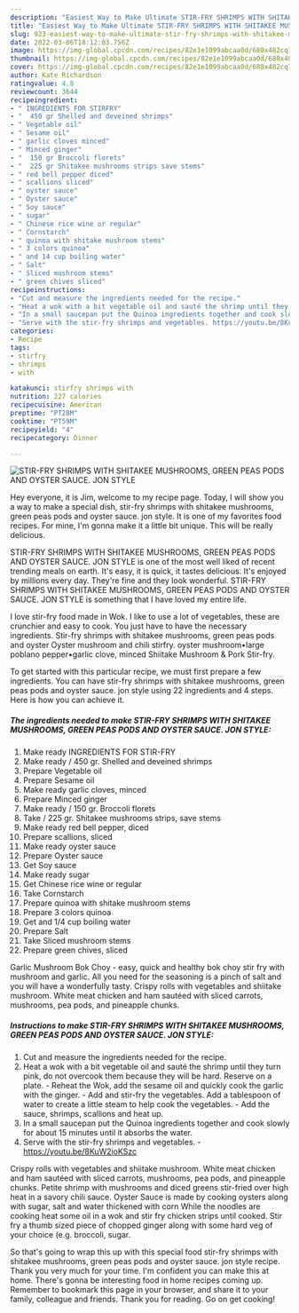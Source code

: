 ```yaml
---
description: "Easiest Way to Make Ultimate STIR-FRY SHRIMPS WITH SHITAKEE MUSHROOMS, GREEN PEAS PODS AND OYSTER SAUCE. JON STYLE"
title: "Easiest Way to Make Ultimate STIR-FRY SHRIMPS WITH SHITAKEE MUSHROOMS, GREEN PEAS PODS AND OYSTER SAUCE. JON STYLE"
slug: 923-easiest-way-to-make-ultimate-stir-fry-shrimps-with-shitakee-mushrooms-green-peas-pods-and-oyster-sauce-jon-style
date: 2022-03-06T18:12:03.756Z
image: https://img-global.cpcdn.com/recipes/82e1e1099abcaa0d/680x482cq70/stir-fry-shrimps-with-shitakee-mushrooms-green-peas-pods-and-oyster-sauce-jon-style-recipe-main-photo.jpg
thumbnail: https://img-global.cpcdn.com/recipes/82e1e1099abcaa0d/680x482cq70/stir-fry-shrimps-with-shitakee-mushrooms-green-peas-pods-and-oyster-sauce-jon-style-recipe-main-photo.jpg
cover: https://img-global.cpcdn.com/recipes/82e1e1099abcaa0d/680x482cq70/stir-fry-shrimps-with-shitakee-mushrooms-green-peas-pods-and-oyster-sauce-jon-style-recipe-main-photo.jpg
author: Kate Richardson
ratingvalue: 4.8
reviewcount: 3644
recipeingredient:
- " INGREDIENTS FOR STIRFRY"
- "  450 gr Shelled and deveined shrimps"
- " Vegetable oil"
- " Sesame oil"
- " garlic cloves minced"
- " Minced ginger"
- "  150 gr Broccoli florets"
- "  225 gr Shitakee mushrooms strips save stems"
- " red bell pepper diced"
- " scallions sliced"
- " oyster sauce"
- " Oyster sauce"
- " Soy sauce"
- " sugar"
- " Chinese rice wine or regular"
- " Cornstarch"
- " quinoa with shitake mushroom stems"
- " 3 colors quinoa"
- " and 14 cup boiling water"
- " Salt"
- " Sliced mushroom stems"
- " green chives sliced"
recipeinstructions:
- "Cut and measure the ingredients needed for the recipe."
- "Heat a wok with a bit vegetable oil and sauté the shrimp until they turn pink, do not overcook them because they will be hard. Reserve on a plate. Reheat the Wok, add the sesame oil and quickly cook the garlic with the ginger. Add and stir-fry the vegetables. Add a tablespoon of water to create a little steam to help cook the vegetables. Add the sauce, shrimps, scallions and heat up."
- "In a small saucepan put the Quinoa ingredients together and cook slowly for about 15 minutes until it absorbs the water."
- "Serve with the stir-fry shrimps and vegetables. https://youtu.be/8KuW2ioKSzc"
categories:
- Recipe
tags:
- stirfry
- shrimps
- with

katakunci: stirfry shrimps with 
nutrition: 227 calories
recipecuisine: American
preptime: "PT28M"
cooktime: "PT59M"
recipeyield: "4"
recipecategory: Dinner

---
```



![STIR-FRY SHRIMPS WITH SHITAKEE MUSHROOMS, GREEN PEAS PODS AND OYSTER SAUCE. JON STYLE](https://img-global.cpcdn.com/recipes/82e1e1099abcaa0d/680x482cq70/stir-fry-shrimps-with-shitakee-mushrooms-green-peas-pods-and-oyster-sauce-jon-style-recipe-main-photo.jpg)

Hey everyone, it is Jim, welcome to my recipe page. Today, I will show you a way to make a special dish, stir-fry shrimps with shitakee mushrooms, green peas pods and oyster sauce. jon style. It is one of my favorites food recipes. For mine, I'm gonna make it a little bit unique. This will be really delicious.

STIR-FRY SHRIMPS WITH SHITAKEE MUSHROOMS, GREEN PEAS PODS AND OYSTER SAUCE. JON STYLE is one of the most well liked of recent trending meals on earth. It's easy, it is quick, it tastes delicious. It's enjoyed by millions every day. They're fine and they look wonderful. STIR-FRY SHRIMPS WITH SHITAKEE MUSHROOMS, GREEN PEAS PODS AND OYSTER SAUCE. JON STYLE is something that I have loved my entire life.

I love stir-fry food made in Wok. I like to use a lot of vegetables, these are crunchier and easy to cook. You just have to have the necessary ingredients. Stir-fry shrimps with shitakee mushrooms, green peas pods and oyster Oyster mushroom and chili stirfry. oyster mushroom•large poblano pepper•garlic clove, minced Shiitake Mushroom &amp; Pork Stir-fry.


To get started with this particular recipe, we must first prepare a few ingredients. You can have stir-fry shrimps with shitakee mushrooms, green peas pods and oyster sauce. jon style using 22 ingredients and 4 steps. Here is how you can achieve it.

<!--inarticleads1-->

##### The ingredients needed to make STIR-FRY SHRIMPS WITH SHITAKEE MUSHROOMS, GREEN PEAS PODS AND OYSTER SAUCE. JON STYLE:

1. Make ready  INGREDIENTS FOR STIR-FRY
1. Make ready  / 450 gr. Shelled and deveined shrimps
1. Prepare  Vegetable oil
1. Prepare  Sesame oil
1. Make ready  garlic cloves, minced
1. Prepare  Minced ginger
1. Make ready  / 150 gr. Broccoli florets
1. Take  / 225 gr. Shitakee mushrooms strips, save stems
1. Make ready  red bell pepper, diced
1. Prepare  scallions, sliced
1. Make ready  oyster sauce
1. Prepare  Oyster sauce
1. Get  Soy sauce
1. Make ready  sugar
1. Get  Chinese rice wine or regular
1. Take  Cornstarch
1. Prepare  quinoa with shitake mushroom stems
1. Prepare  3 colors quinoa
1. Get  and 1/4 cup boiling water
1. Prepare  Salt
1. Take  Sliced mushroom stems
1. Prepare  green chives, sliced


Garlic Mushroom Bok Choy - easy, quick and healthy bok choy stir fry with mushroom and garlic. All you need for the seasoning is a pinch of salt and you will have a wonderfully tasty. Crispy rolls with vegetables and shiitake mushroom. White meat chicken and ham sautéed with sliced carrots, mushrooms, pea pods, and pineapple chunks. 

<!--inarticleads2-->

##### Instructions to make STIR-FRY SHRIMPS WITH SHITAKEE MUSHROOMS, GREEN PEAS PODS AND OYSTER SAUCE. JON STYLE:

1. Cut and measure the ingredients needed for the recipe.
1. Heat a wok with a bit vegetable oil and sauté the shrimp until they turn pink, do not overcook them because they will be hard. Reserve on a plate. - Reheat the Wok, add the sesame oil and quickly cook the garlic with the ginger. - Add and stir-fry the vegetables. Add a tablespoon of water to create a little steam to help cook the vegetables. - Add the sauce, shrimps, scallions and heat up.
1. In a small saucepan put the Quinoa ingredients together and cook slowly for about 15 minutes until it absorbs the water.
1. Serve with the stir-fry shrimps and vegetables. - https://youtu.be/8KuW2ioKSzc


Crispy rolls with vegetables and shiitake mushroom. White meat chicken and ham sautéed with sliced carrots, mushrooms, pea pods, and pineapple chunks. Petite shrimp with mushrooms and diced greens stir-fried over high heat in a savory chili sauce. Oyster Sauce is made by cooking oysters along with sugar, salt and water thickened with corn While the noodles are cooking heat some oil in a wok and stir fry chicken strips until cooked. Stir fry a thumb sized piece of chopped ginger along with some hard veg of your choice (e.g. broccoli, sugar. 

So that's going to wrap this up with this special food stir-fry shrimps with shitakee mushrooms, green peas pods and oyster sauce. jon style recipe. Thank you very much for your time. I'm confident you can make this at home. There's gonna be interesting food in home recipes coming up. Remember to bookmark this page in your browser, and share it to your family, colleague and friends. Thank you for reading. Go on get cooking!
